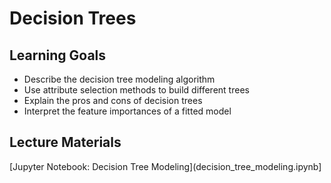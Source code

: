 # Decision Trees

## Learning Goals

- Describe the decision tree modeling algorithm
- Use attribute selection methods to build different trees
- Explain the pros and cons of decision trees
- Interpret the feature importances of a fitted model

## Lecture Materials

[Jupyter Notebook: Decision Tree Modeling](decision_tree_modeling.ipynb]
